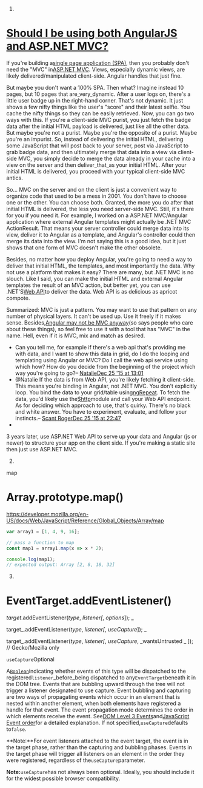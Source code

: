 1.

# [Should I be using both AngularJS and ASP.NET MVC?](https://softwareengineering.stackexchange.com/questions/305838/should-i-be-using-both-angularjs-and-asp-net-mvc)

If you're building a[single page application (SPA)](https://en.wikipedia.org/wiki/Single-page_application), then you probably don't need the "MVC" in[ASP.NET MVC](http://www.asp.net/mvc). Views, especially dynamic views, are likely delivered/manipulated client-side. Angular handles that just fine.

But maybe you don't want a 100% SPA. Then what? Imagine instead 10 pages, but 10 pages that are_very_dynamic. After a user logs on, there's a little user badge up in the right-hand corner. That's not dynamic. It just shows a few nifty things like the user's "score" and their latest selfie. You cache the nifty things so they can be easily retrieved. Now, you can go two ways with this. If you're a client-side MVC purist, you just fetch the badge data after the initial HTML payload is delivered, just like all the other data. But maybe you're not a purist. Maybe you're the opposite of a purist. Maybe you're an impurist. So, instead of delivering the initial HTML, delivering some JavaScript that will post back to your server, post via JavaScript to grab badge data, and then ultimately merge that data into a view via client-side MVC, you simply decide to merge the data already in your cache into a view on the server and then deliver_that_as your initial HTML. After your initial HTML is delivered, you proceed with your typical client-side MVC antics.

So... MVC on the server and on the client is just a convenient way to organize code that used to be a mess in 2001. You don't have to choose one or the other. You can choose both. Granted, the more you do after that initial HTML is delivered, the less you need server-side MVC. Still, it's there for you if you need it. For example, I worked on a ASP.NET MVC/Angular application where external Angular templates might actually be .NET MVC ActionResult. That means your server controller could merge data into its view, deliver it to Angular as a template, and Angular's controller could then merge its data into the view. I'm not saying this is a good idea, but it just shows that one form of MVC doesn't make the other obsolete.

Besides, no matter how you deploy Angular, you're going to need a way to deliver that initial HTML, the templates, and most importantly the data. Why not use a platform that makes it easy? There are many, but .NET MVC is no slouch. Like I said, you can make the initial HTML and external Angular templates the result of an MVC action, but better yet, you can use .NET'S[Web API](http://www.asp.net/web-api)to deliver the data. Web API is as delicious as apricot compote.

Summarized: MVC is just a pattern. You may want to use that pattern on any number of physical layers. It can't be used up. Use it freely if it makes sense. Besides,[Angular may not be MVC anyway](https://plus.google.com/+AngularJS/posts/aZNVhj355G2)(so says people who care about these things), so feel free to use it with a tool that has "MVC" in the name. Hell, even if it is MVC, mix and match as desired.



- Can you tell me, for example if there's a web api that's providing me with data, and I want to show this data in grid, do I do the looping and templating using Angular or MVC? Do I call the web api service using which how? How do you decide from the beginning of the project which way you're going to go?– [Natalie](https://softwareengineering.stackexchange.com/users/208578/natalie "355 reputation")[Dec 25 '15 at 13:01](https://softwareengineering.stackexchange.com/questions/305838/should-i-be-using-both-angularjs-and-asp-net-mvc#comment640888_305846)
- @Natalie If the data is from Web API, you're likely fetching it client-side. This means you're binding in Angular, not .NET MVC. You don't explicitly loop. You bind the data to your grid/table using[ngRepeat](https://docs.angularjs.org/api/ng/directive/ngRepeat). To fetch the data, you'd likely use the[$http](https://docs.angularjs.org/api/ng/service/%24http)module and call your Web API endpoint. As for deciding which approach to use, that's quirky. There's no black and white answer. You have to experiment, evaluate, and follow your instincts.– [Scant Roger](https://softwareengineering.stackexchange.com/users/17429/scant-roger "8,418 reputation")[Dec 25 '15 at 22:47](https://softwareengineering.stackexchange.com/questions/305838/should-i-be-using-both-angularjs-and-asp-net-mvc#comment640927_305846)
- 

  3 years later, use ASP.NET Web API to serve up your data and Angular (js or newer) to structure your app on the client side. If you're making a static site then just use ASP.NET MVC.

2.

map

# Array.prototype.map()

https://developer.mozilla.org/en-US/docs/Web/JavaScript/Reference/Global_Objects/Array/map

```javascript
var array1 = [1, 4, 9, 16];

// pass a function to map
const map1 = array1.map(x => x * 2);

console.log(map1);
// expected output: Array [2, 8, 18, 32]

```

3.

# EventTarget.addEventListener()

_target_.addEventListener(_type_, _listener\[_, _options_\]);
_

target_.addEventListener(_type_, _listener\[_, _useCapture_\]);
_

target_.addEventListener(_type_, _listener\[_, _useCapture_, _wantsUntrusted _ \]); // Gecko/Mozilla only



`useCapture`Optional

A[`Boolean`](https://developer.mozilla.org/en-US/docs/Web/JavaScript/Reference/Global_Objects/Boolean "The Boolean object is an object wrapper for a boolean value.")indicating whether events of this type will be dispatched to the registered`listener`_before_being dispatched to any`EventTarget`beneath it in the DOM tree. Events that are bubbling upward through the tree will not trigger a listener designated to use capture. Event bubbling and capturing are two ways of propagating events which occur in an element that is nested within another element, when both elements have registered a handle for that event. The event propagation mode determines the order in which elements receive the event. See[DOM Level 3 Events](http://www.w3.org/TR/DOM-Level-3-Events/#event-flow)and[JavaScript Event order](http://www.quirksmode.org/js/events_order.html#link4)for a detailed explanation. If not specified,`useCapture`defaults to`false`.

**Note:**For event listeners attached to the event target, the event is in the target phase, rather than the capturing and bubbling phases. Events in the target phase will trigger all listeners on an element in the order they were registered, regardless of the`useCapture`parameter.

**Note:**`useCapture`has not always been optional. Ideally, you should include it for the widest possible browser compatibility.


